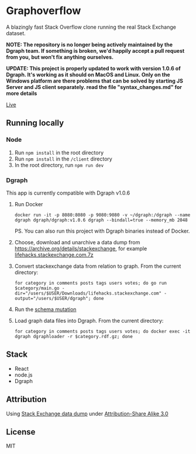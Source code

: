 # Graphoverflow

A blazingly fast Stack Overflow clone running the real Stack Exchange dataset.

**NOTE: The repository is no longer being actively maintained by the Dgraph team. If something is broken, we'd happily accept a pull request from you, but won't fix anything ourselves.**

**UPDATE: This project is properly updated to work with version 1.0.6 of Dgraph. It's working as it should on MacOS and Linux. Only on the Windows platform are there problems that can be solved by starting JS Server and JS client separately. read the file "syntax_changes.md" for more details**

[Live](https://graphoverflow.dgraph.io)

## Running locally

### Node

1. Run `npm install` in the root directory
2. Run `npm install` in the `/client` directory
3. In the root directory, run `npm run dev`

### Dgraph

This app is currently compatible with Dgraph v1.0.6

1. Run Docker

       docker run -it -p 8080:8080 -p 9080:9080 -v ~/dgraph:/dgraph --name dgraph dgraph/dgraph:v1.0.6 dgraph --bindall=true --memory_mb 2048

    PS. You can also run this project with Dgraph binaries instead of Docker.

1. Choose, download and unarchive a data dump from https://archive.org/details/stackexchange, for example [lifehacks.stackexchange.com.7z](https://archive.org/download/stackexchange/lifehacks.stackexchange.com.7z)

1. Convert stackexchange data from relation to graph. From the current directory:

       for category in comments posts tags users votes; do go run $category/main.go -dir="/users/$USER/Downloads/lifehacks.stackexchange.com" -output="/users/$USER/dgraph"; done

1. Run the [schema mutation](https://github.com/dgraph-io/graphoverflow/blob/master/schema.txt)

1. Load graph data files into Dgraph. From the current directory:

       for category in comments posts tags users votes; do docker exec -it dgraph dgraphloader -r $category.rdf.gz; done


## Stack

* React
* node.js
* Dgraph

## Attribution

Using [Stack Exchange data dump](https://archive.org/details/stackexchange) under [Attribution-Share Alike 3.0](http://creativecommons.org/licenses/by-sa/3.0/)

## License

MIT
